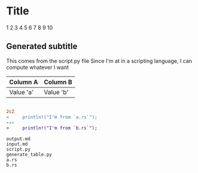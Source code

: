 # Title

1
2
3
4
5
6
7
8
9
10

## Generated subtitle
  This comes from the script.py file
  Since I'm at in a scripting language,
  I can compute whatever I want

| Column A | Column B |
|---|---|
| Value 'a' | Value 'b' |

```rust
```

```diff
2c2
<     println!("I'm from `a.rs`");
---
>     println!("I'm from `b.rs`");
```

```console
output.md
input.md
script.py
generate_table.py
a.rs
b.rs
```
